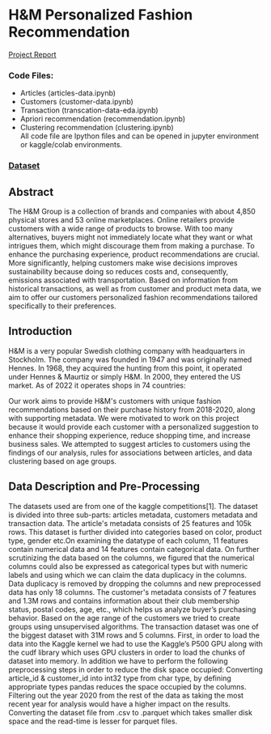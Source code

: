 # H\&M Personalized Fashion Recommendation  
[Project Report](https://open.substack.com/pub/rajeshsharma98/p/h-and-m-personalized-fashion-recommendation?r=319f8m&utm_campaign=post&utm_medium=web)  

### Code Files:  
- Articles (articles-data.ipynb)  
- Customers (customer-data.ipynb)  
- Transaction (transcation-data-eda.ipynb)  
- Apriori recommendation (recommendation.ipynb)  
- Clustering recommendation (clustering.ipynb)    
All code file are Ipython files and can be opened in jupyter environment or kaggle/colab environments.  

### [Dataset](https://www.kaggle.com/competitions/h-and-m-personalized-fashion-recommendations/data)  

## Abstract  
The H&M Group is a collection of brands and companies with about 4,850 physical stores and 53 online marketplaces. Online retailers provide customers with a wide range of products to browse. With too many alternatives, buyers might not immediately locate what they want or what intrigues them, which might discourage them from making a purchase. To enhance the purchasing experience, product recommendations are crucial. More significantly, helping customers make wise decisions improves sustainability because doing so reduces costs and, consequently, emissions associated with transportation. Based on information from historical transactions, as well as from customer and product meta data, we aim to offer our customers personalized fashion recommendations tailored specifically to their preferences.  

## Introduction  
H&M is a very popular Swedish clothing company with headquarters in Stockholm. The company was founded in 1947 and was originally named Hennes. In 1968, they acquired the hunting from this point, it operated under Hennes & Maurtiz or simply H&M. In 2000, they entered the US market. As of 2022 it operates shops in 74 countries:  

Our work aims to provide H&M's customers with unique fashion recommendations based on their purchase history from 2018-2020, along with supporting metadata. We were motivated to work on this project because it would provide each customer with a personalized suggestion to enhance their shopping experience, reduce shopping time, and increase business sales. We attempted to suggest articles to customers using the findings of our analysis, rules for associations between articles, and data clustering based on age groups.  
 
## Data Description and Pre-Processing  
The datasets used are from one of the kaggle competitions[1]. The dataset is divided into three sub-parts: articles metadata, customers metadata and transaction data. The article's metadata consists of 25 features and 105k rows. This dataset is further divided into categories based on color, product type, gender etc.On examining the datatype of each column, 11 features contain numerical data and 14 features contain categorical data. On further scrutinizing the data based on the columns, we figured that the numerical columns could also be expressed as categorical types but with numeric labels and using which we can claim the data duplicacy in the columns. Data duplicacy is removed by dropping the columns and new preprocessed data has only 18 columns. The customer's metadata consists of 7 features and 1.3M rows and contains information about their club membership status, postal codes, age, etc., which helps us analyze buyer’s purchasing behavior. Based on the age range of the customers we tried to create groups using unsupervised algorithms. The transaction dataset was one of the biggest dataset with 31M rows and 5 columns. First, in order to load the data into the Kaggle kernel we had to use the Kaggle’s P500 GPU along with the cudf library which uses GPU clusters in order to load the chunks of dataset into memory. In addition we have to perform the following preprocessing steps in order to reduce the disk space occupied: Converting article_id & customer_id into int32 type from char type, by defining appropriate types pandas reduces the space occupied by the columns. Filtering out the year 2020 from the rest of the data as taking the most recent year for analysis would have a higher impact on the results. Converting the dataset file from .csv to .parquet which takes smaller disk space and the read-time is lesser for parquet files.
